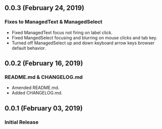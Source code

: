 ## 0.0.3 (February 24, 2019)

### Fixes to ManagedText & ManagedSelect

* Fixed ManagedText focus not firing on label click.
* Fixed MangedSelect focusing and blurring on mouse clicks and tab key.
* Turned off ManagedSelect up and down keyboard arrow keys browser default behavior.

## 0.0.2 (February 16, 2019)

### README.md & CHANGELOG.md

* Amended README.md.
* Added CHANGELOG.md.

## 0.0.1 (February 03, 2019)

### Initial Release